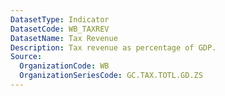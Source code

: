 ```yaml
---
DatasetType: Indicator
DatasetCode: WB_TAXREV
DatasetName: Tax Revenue
Description: Tax revenue as percentage of GDP.
Source:
  OrganizationCode: WB
  OrganizationSeriesCode: GC.TAX.TOTL.GD.ZS
---
```



